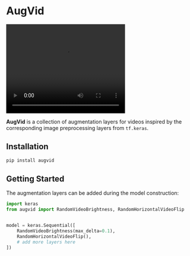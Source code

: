 # AugVid

<video src="https://github.com/user-attachments/assets/703b7934-4f37-4be3-8976-f38d41262bac" width="320" height="240" controls></video>

**AugVid** is a collection of augmentation layers for videos inspired by the corresponding image preprocessing layers from `tf.keras`. 

## Installation

```bash
pip install augvid
```

## Getting Started

The augmentation layers can be added during the model construction:

```python
import keras
from augvid import RandomVideoBrightness, RandomHorizontalVideoFlip


model = keras.Sequential([
    RandomVideoBrightness(max_delta=0.1),
    RandomHorizontalVideoFlip(),
    # add more layers here
])
```

